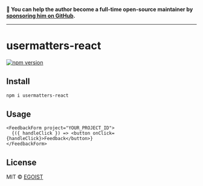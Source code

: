 **💛 You can help the author become a full-time open-source maintainer by [sponsoring him on GitHub](https://github.com/sponsors/egoist).**

---

# usermatters-react

[![npm version](https://badgen.net/npm/v/usermatters-react)](https://npm.im/usermatters-react)

## Install

```bash
npm i usermatters-react
```

## Usage

```tsx
<FeedbackForm project="YOUR_PROJECT_ID">
  {({ handleClick }) => <button onClick={handleClick}>Feedback</button>}
</FeedbackForm>
```

## License

MIT &copy; [EGOIST](https://github.com/sponsors/egoist)
